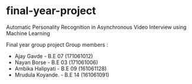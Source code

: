# final-year-project
Automatic Personality Recognition in Asynchronous Video Interview using Machine Learning


Final year group project
Group members :
* Ajay Gavde       - B.E 07 (171061012)
* Nayan Borse      - B.E 03 (171061006)
* Ambika Halipyati - B.E 09 (161061128)
* Mrudula Koyande. - B.E 14 (161061091)
